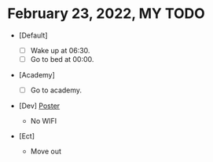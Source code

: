 # February 23, 2022, MY TODO

- [Default]

  - [ ] Wake up at 06:30.
  - [ ] Go to bed at 00:00.

- [Academy]

  - [ ] Go to academy.

- [Dev] [Poster](https://github.com/Novelier-Webbelier/poster)

  - No WIFI

- [Ect]

  - Move out
